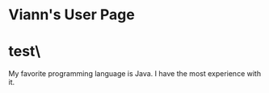 # Viann's User Page
# test\

My favorite programming language is Java. I have the most experience with it. 

